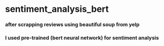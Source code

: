 # sentiment_analysis_bert
### after scrapping reviews using beautiful soup from yelp 
### I used pre-trained (bert neural network) for sentiment analysis 
